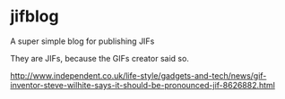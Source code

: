 # jifblog
A super simple blog for publishing JIFs

They are JIFs, because the GIFs creator said so.

http://www.independent.co.uk/life-style/gadgets-and-tech/news/gif-inventor-steve-wilhite-says-it-should-be-pronounced-jif-8626882.html

